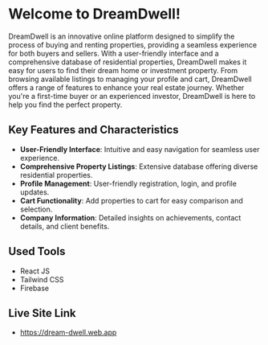 # Welcome to DreamDwell!

DreamDwell is an innovative online platform designed to simplify the process of buying and renting properties, providing a seamless experience for both buyers and sellers. With a user-friendly interface and a comprehensive database of residential properties, DreamDwell makes it easy for users to find their dream home or investment property. From browsing available listings to managing your profile and cart, DreamDwell offers a range of features to enhance your real estate journey. Whether you're a first-time buyer or an experienced investor, DreamDwell is here to help you find the perfect property.


## Key Features and Characteristics

- **User-Friendly Interface**: Intuitive and easy navigation for seamless user experience.
- **Comprehensive Property Listings**: Extensive database offering diverse residential properties.
- **Profile Management**: User-friendly registration, login, and profile updates.
- **Cart Functionality**: Add properties to cart for easy comparison and selection.
- **Company Information**: Detailed insights on achievements, contact details, and client benefits.

## Used Tools

- React JS
- Tailwind CSS
- Firebase
  

## Live Site Link
- https://dream-dwell.web.app
